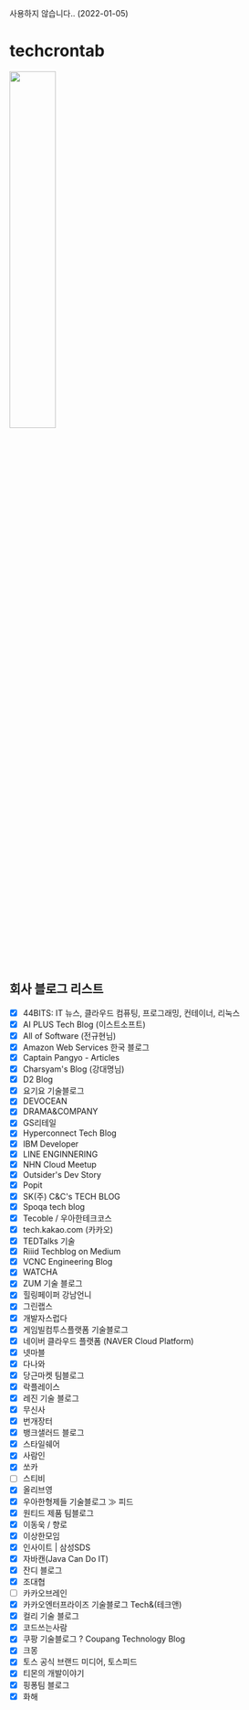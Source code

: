 사용하지 않습니다.. (2022-01-05)

# techcrontab
<img src="https://scontent-gmp1-1.xx.fbcdn.net/v/t39.30808-6/268786456_110404478182435_34759209790788281_n.jpg?_nc_cat=104&ccb=1-5&_nc_sid=e3f864&_nc_ohc=ni9C80f3zgsAX_sTqZQ&_nc_ht=scontent-gmp1-1.xx&oh=00_AT--F0GfzvycgZBAgzW7Stnaj_l6V44I9ymYOpRdlPazsA&oe=61D62C72" width="40%" height="40%"/>

## 회사 블로그 리스트
- [x] 44BITS: IT 뉴스, 클라우드 컴퓨팅, 프로그래밍, 컨테이너, 리눅스
- [x] AI PLUS Tech Blog (이스트소프트)
- [x] All of Software (전규현님)
- [x] Amazon Web Services 한국 블로그
- [x] Captain Pangyo - Articles
- [x] Charsyam's Blog (강대명님)
- [x] D2 Blog
- [x] 요기요 기술블로그
- [x] DEVOCEAN
- [x] DRAMA&COMPANY
- [x] GS리테일
- [x] Hyperconnect Tech Blog
- [x] IBM Developer
- [x] LINE ENGINNERING
- [x] NHN Cloud Meetup
- [x] Outsider's Dev Story
- [x] Popit
- [x] SK(주) C&C's TECH BLOG
- [x] Spoqa tech blog
- [x] Tecoble / 우아한테크코스
- [x] tech.kakao.com (카카오)
- [x] TEDTalks 기술
- [x] Riiid Techblog on Medium
- [x] VCNC Engineering Blog
- [x] WATCHA
- [x] ZUM 기술 블로그
- [x] 힐링페이퍼 강남언니
- [x] 그린랩스
- [x] 개발자스럽다
- [x] 게임빌컴투스플랫폼 기술블로그
- [x] 네이버 클라우드 플랫폼 (NAVER Cloud Platform)
- [x] 넷마블
- [x] 다나와
- [x] 당근마켓 팀블로그
- [x] 락플레이스
- [x] 레진 기술 블로그
- [x] 무신사
- [x] 번개장터
- [x] 뱅크샐러드 블로그
- [x] 스타일쉐어
- [x] 사람인
- [x] 쏘카
- [ ] 스티비
- [x] 올리브영
- [x] 우아한형제들 기술블로그 ≫ 피드
- [x] 원티드 제품 팀블로그
- [x] 이동욱 / 향로
- [x] 이상한모임
- [x] 인사이트 | 삼성SDS
- [x] 자바캔(Java Can Do IT)
- [x] 잔디 블로그
- [x] 조대협
- [ ] 카카오브레인
- [x] 카카오엔터프라이즈 기술블로그 Tech&(테크앤)
- [x] 컬리 기술 블로그
- [x] 코드쓰는사람
- [x] 쿠팡 기술블로그 ? Coupang Technology Blog
- [x] 크몽
- [x] 토스 공식 브랜드 미디어, 토스피드
- [x] 티몬의 개발이야기
- [x] 핑퐁팀 블로그
- [x] 화해
